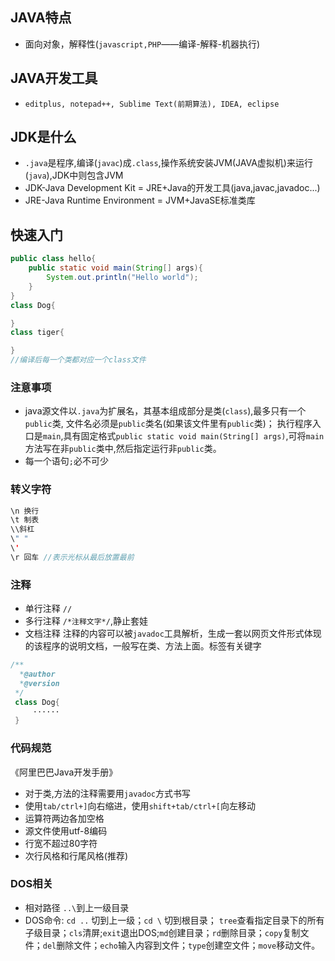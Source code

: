 ## JAVA特点
* 面向对象，解释性(`javascript,PHP`——编译-解释-机器执行)

## JAVA开发工具
* `editplus, notepad++, Sublime Text(前期算法), IDEA, eclipse`

## JDK是什么
* `.java`是程序,编译(`javac`)成`.class`,操作系统安装JVM(JAVA虚拟机)来运行(`java`),JDK中则包含JVM
* JDK-Java Development Kit = JRE+Java的开发工具(java,javac,javadoc...)
* JRE-Java Runtime Environment = JVM+JavaSE标准类库

## 快速入门
````java
public class hello{
    public static void main(String[] args){
        System.out.println("Hello world");
    }
}
class Dog{

}
class tiger{

}
//编译后每一个类都对应一个class文件
````
### 注意事项
* java源文件以`.java`为扩展名，其基本组成部分是类(`class`),最多只有一个`public`类, 文件名必须是`public`类名(如果该文件里有`public`类)； 执行程序入口是`main`,具有固定格式`public static void main(String[] args)`,可将`main`方法写在非`public`类中,然后指定运行非`public`类。
* 每一个语句`;`必不可少

### 转义字符
````java
\n 换行
\t 制表
\\斜杠
\" "
\' 
\r 回车 //表示光标从最后放置最前
````

### 注释
* 单行注释 `//`
* 多行注释 `/*注释文字*/`,静止套娃
* 文档注释 注释的内容可以被`javadoc`工具解析，生成一套以网页文件形式体现的该程序的说明文档，一般写在类、方法上面。标签有关键字
````java
/**
  *@author
  *@version
 */
 class Dog{
     ······
 }
````

### 代码规范
《阿里巴巴Java开发手册》
* 对于类,方法的注释需要用`javadoc`方式书写
* 使用`tab/ctrl+]`向右缩进，使用`shift+tab/ctrl+[`向左移动
* 运算符两边各加空格
* 源文件使用utf-8编码
* 行宽不超过80字符
* 次行风格和行尾风格(推荐)

### DOS相关
* 相对路径 `..\`到上一级目录
* DOS命令: `cd ..` 切到上一级；`cd \` 切到根目录；  `tree`查看指定目录下的所有子级目录；`cls`清屏;`exit`退出DOS;`md`创建目录；`rd`删除目录；`copy`复制文件；`del`删除文件；`echo`输入内容到文件；`type`创建空文件；`move`移动文件。
 






